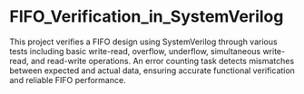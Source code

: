 # FIFO_Verification_in_SystemVerilog
This project verifies a FIFO design using SystemVerilog through various tests including basic write-read, overflow, underflow, simultaneous write-read, and read-write operations. An error counting task detects mismatches between expected and actual data, ensuring accurate functional verification and reliable FIFO performance.
